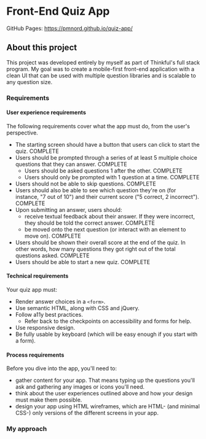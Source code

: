 # Front-End Quiz App

GitHub Pages: https://pmnord.github.io/quiz-app/

## About this project

This project was developed entirely by myself as part of Thinkful's full stack program. My goal was to create a mobile-first front-end application with a clean UI that can be used with multiple question libraries and is scalable to any question size.

### Requirements

#### User experience requirements
The following requirements cover what the app must do, from the user's perspective.

- The starting screen should have a button that users can click to start the quiz. COMPLETE
- Users should be prompted through a series of at least 5 multiple choice questions that they can answer. COMPLETE
    - Users should be asked questions 1 after the other. COMPLETE
    - Users should only be prompted with 1 question at a time. COMPLETE
- Users should not be able to skip questions. COMPLETE
- Users should also be able to see which question they're on (for instance, "7 out of 10") and their current score ("5 correct, 2 incorrect"). COMPLETE
- Upon submitting an answer, users should:
    - receive textual feedback about their answer. If they were incorrect, they should be told the correct answer. COMPLETE
    - be moved onto the next question (or interact with an element to move on). COMPLETE
- Users should be shown their overall score at the end of the quiz. In other words, how many questions they got right out of the total questions asked. COMPLETE
- Users should be able to start a new quiz. COMPLETE

#### Technical requirements
Your quiz app must:

- Render answer choices in a `<form>`.
- Use semantic HTML, along with CSS and jQuery.
- Follow a11y best practices.
    - Refer back to the checkpoints on accessibility and forms for help.
- Use responsive design.
- Be fully usable by keyboard (which will be easy enough if you start with a form).

#### Process requirements
Before you dive into the app, you'll need to:

- gather content for your app. That means typing up the questions you'll ask and gathering any images or icons you'll need.
- think about the user experiences outlined above and how your design must make them possible.
- design your app using HTML wireframes, which are HTML- (and minimal CSS-) only versions of the different screens in your app.

### My approach

